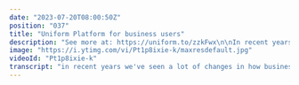 ```yaml
---
date: "2023-07-20T08:00:50Z"
position: "037"
title: "Uniform Platform for business users"
description: "See more at: https://uniform.to/zzkFwx\n\nIn recent years we've seen a lot of change in how enterprises use digital experiences to drive customer engagement and e-commerce.\n\nAlong with an explosion of infrastructure and tech stack options, decoupling from monolithic suites has offered more flexibility than ever.\n\nBut, traversing the headless landscape and orchestrating it into a cohesive architecture can present challenges, particularly as the number of business-critical tools behind great experiences continues to change and grow over time.\n\nToo often, that means that businesses need more and more developer expertise to tell their stories. And this at a time when developers are in short supply.\n\nContent editors and marketers are left struggling to keep up and frustrated by a lack of control they may have enjoyed with traditional suites.\n\nThat's why we're excited to announce Uniform, the world’s first truly composable DXP.\nAs a frictionless, composable digital experience platform, Uniform gives companies the power of choice to continuously adopt new tech without ever re-platforming.\n\nFront and center is the power of choice. Choose your own headless sources, your own tech stack and your own hosting. You can connect CMS, CRM and Commerce platforms with ease.\n\nUniform is completely opinion-less and therefore offers true composability. Not one integration is the center of the universe and all parts are equal. It acts as a platform to orchestrate both traditional and headless sources without telling marketers or developers what to do. Yes, you can even treat select monolithic systems like Sitecore as a headless source in Uniform.\n\nAnd with Uniform Canvas, you get powerful no-code tools to allow marketers to retain control over composition, personalization, A/B testing and managing brand experiences without developer support.\n\nUniform Canvas allows business users to seamlessly create engaging experiences based on a multitude of headless and legacy sources without concern for which systems that data is coming from, with instant preview allowing them to understand how changes impact a finished experience. Even when their tech stack changes over time.\n\nUniform ensures your team can continue to deliver incredible experiences as your architecture evolves. After all, change is the only constant. Super fast site performance, enterprise-grade security and great Core Web Vitals is only the beginning. Start telling your story now with Uniform."
image: "https://i.ytimg.com/vi/Pt1p8ixie-k/maxresdefault.jpg"
videoId: "Pt1p8ixie-k"
transcript: "in recent years we've seen a lot of changes in how businesses use digital experiences to drive customer engagement into fuel things like e-commerce alongside an explosion of infrastructure and tax tag options decoupling from old and dusty monolithic suites has offered a lot of flexibility but traversing the headless landscape and orchestrating it into some sort of a cohesive architecture has provided some challenges especially because we need more and more developer expertise to connect all the tools together and these tools keep on changing so marketers and content editors are starting to get a little bit frustrated they are not really able to keep up and they don't have the control that these traditional suites used to give them so we are excited to announce uniform the world's first truly composable dxp as a frictionless composable dxp uniform offers you the power of choice to continuously upgrade to new tech without ever re-platforming so front and center is this power of choice you can use your own tech stack your own hosting and you choose your own headless sources from cms to crm to e-commerce system you can add them with ease uniform acts as a platform without opinion and therefore it is truly composable it puts sources together from traditional to headless and makes them work in a cohesive way so yes you can even connect select monolytic systems like sitecore and make them work like a headless source inside uniform with uniform canvas you get powerful no code tools that allow marketers to gain control over page composition personalization and a b testing and all of this without the need for developers uniform canvas allows you to compose pages with a multitude of different sources from traditional ones to headless ones but you don't have to worry where the data actually comes from and it also offers an instant preview that works on your production sites so every change you do shows you directly how it will look in real life uniform allows your team to continuously create incredible experiences while your architecture changes over time because after all change is the only constant right great core web vital scores amazing scalability and enterprise great security are only the beginning you can now start telling your story right away while using uniform thanks for watching and i'll see you soon"
---
```


